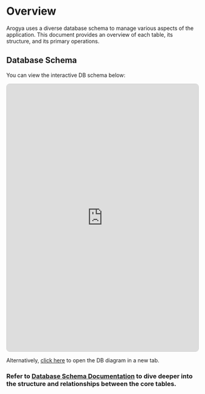 # Overview

Arogya uses a diverse database schema to manage various aspects of the application. This document provides an overview of each table, its structure, and its primary operations.

##  Database Schema

You can view the interactive DB schema below:

<iframe 
  src="https://dbdiagram.io/e/687107cef413ba35086f322a/68738343f413ba35089ae604"
  width="100%"
  height="700px"
  style="border: 1px solid #ccc; border-radius: 8px;"
  loading="lazy"
  allowfullscreen>
</iframe>

Alternatively, [click here](https://dbdiagram.io/e/687107cef413ba35086f322a/68738343f413ba35089ae604) to open the DB diagram in a new tab.

### Refer to [Database Schema Documentation](./db_schema_description.md) to dive deeper into the structure and relationships between the core tables.